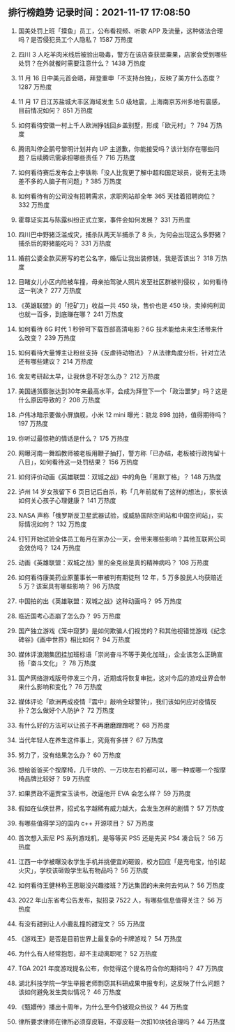 
## 排行榜趋势 记录时间：2021-11-17 17:08:50
  
  1. 国美处罚上班「摸鱼」员工，公布看视频、听歌 APP 及流量，这种做法合理吗？是否侵犯员工个人隐私？ 1587 万热度
    
  2. 四川 3 人吃羊肉米线后被验出吸毒，警方在该店查获罂粟果，店家会受到哪些处罚？在外就餐时需要注意什么？ 1438 万热度
    
  3. 11 月 16 日中美元首会晤，拜登重申「不支持台独」，反映了美方什么态度？ 1287 万热度
    
  4. 11 月 17 日江苏盐城大丰区海域发生 5.0 级地震，上海南京苏州多地有震感，目前情况如何？ 851 万热度
    
  5. 如何看待安徽一村上千人欧洲挣钱回乡盖别墅，形成「欧元村」？ 794 万热度
    
  6. 腾讯叫停企鹅号黎明计划并向 UP 主道歉，你能接受吗？该计划存在哪些问题？后续腾讯需承担哪些责任？ 716 万热度
    
  7. 如何看待赛后发布会上李铁称「没人比我更了解中超和国足球员，说有无主场差不多的人脑子有问题」? 385 万热度
    
  8. 如何看待有的公司没有招聘需求，求职网站却全年 365 天挂着招聘岗位？ 332 万热度
    
  9. 霍尊证实其与陈露纠纷正式立案，事件会如何发展？ 331 万热度
    
  10. 四川巴中野猪泛滥成灾，捕杀队两天半捕杀了 8 头，为何会出现这么多野猪？捕杀后的野猪能吃吗？ 331 万热度
    
  11. 婚前公婆全款买房写的老公名字，婚后让我出装修钱，我是否该出？ 318 万热度
    
  12. 目睹女儿小区内险被车撞，母亲拍驾驶人照片发至社区群被判侵权 ，如何看待这一判决？ 277 万热度
    
  13. 《英雄联盟》的「挖矿刀」收益一共 450 块，售价也是 450 块，卖掉纯利润也就一百多，到底赚在哪？ 241 万热度
    
  14. 如何看待 6G 时代 1 秒钟可下载百部高清电影？6G 技术能给未来生活带来什么改变？ 239 万热度
    
  15. 如何看待大量博主让粉丝支持《反虐待动物法》？从法律角度分析，针对立法还有哪些建议？ 214 万热度
    
  16. 舍友考研起太早，让我休息不好怎么办？ 212 万热度
    
  17. 美国通货膨胀达到30年来最高水平，会成为拜登下一个「政治噩梦」吗？这是什么原因导致的？ 208 万热度
    
  18. 卢伟冰暗示要做小屏旗舰，小米 12 mini 曝光：骁龙 898 加持，值得期待吗？ 197 万热度
    
  19. 你听过最惊艳的情话是什么？ 175 万热度
    
  20. 网曝河南一舞蹈教师被老板用鞭子抽打，警方称「已办结，老板被行政拘留十八日」，如何看待这一处罚结果？ 156 万热度
    
  21. 如何评价动画《英雄联盟：双城之战》中的角色「黑默丁格」？ 148 万热度
    
  22. 泸州 14 岁女孩留下 6 页日记后自杀，称「几年前就有了这样的想法」，家长该如何关心孩子心理健康？ 141 万热度
    
  23. NASA 声称「俄罗斯反卫星武器试验，或威胁国际空间站和中国空间站」，实际情况如何？ 132 万热度
    
  24. 钉钉开始试验全体员工每月在家办公一天，会带来哪些影响？其他互联网公司会效仿吗？ 124 万热度
    
  25. 动画《英雄联盟：双城之战》里的金克丝是真的精神病吗？ 108 万热度
    
  26. 如何看待康美药业原董事长一审被判有期徒刑 12 年，5 万多股民人均获赔近 5 万？该案具有哪些影响？ 96 万热度
    
  27. 中国拍的出《英雄联盟：双城之战》这种动画吗？ 95 万热度
    
  28. 临近国考心态崩了怎么办？ 95 万热度
    
  29. 国产独立游戏《笼中窥梦》是如何欺骗人们视觉的？和其他视错觉游戏《纪念碑谷》《画中世界》相比如何？ 94 万热度
    
  30. 媒体评浪潮集团挂加班标语「崇尚奋斗不等于美化加班」，企业该怎么正确宣扬「奋斗文化」？ 78 万热度
    
  31. 国产网络游戏版号停发三个月，近期或将恢复审批，这对今后的游戏业界会带来什么影响和变化？ 76 万热度
    
  32. 媒体评论「欧洲再成疫情『震中』敲响全球警钟」，我们该如何应对疫情反扑？怎么做好个人防护？ 72 万热度
    
  33. 有什么好的方法可以让孩子不再磨磨蹭蹭呢？ 68 万热度
    
  34. 当代年轻人在养生这件事上，究竟有多拼？ 67 万热度
    
  35. 努力了，没有结果怎么办？ 60 万热度
    
  36. 想给爸爸买个按摩椅，几千块的、一万块左右的都可以，哪一种或哪一个按摩椅品牌比较好？ 59 万热度
    
  37. 如果贾政不逼贾宝玉读书，改逼他开 EVA 会怎么样？ 59 万热度
    
  38. 假如在仙侠世界，招式名字越稀有威力越大，会发生怎样的剧情？ 57 万热度
    
  39. 有哪些值得学习的国内 c++ 开源项目？ 57 万热度
    
  40. 首次想入索尼 PS 系列游戏机，是等等买 PS5 还是先买 PS4 凑合玩？ 56 万热度
    
  41. 江西一中学被曝没收学生手机并挑便宜的砸毁，校方回应「是充电宝，怕引起火灾」，学校该砸毁学生私有物品吗？ 56 万热度
    
  42. 如何看待王健林称王思聪没兴趣接班？万达集团的未来何去何从？ 56 万热度
    
  43. 2022 年山东省考公告发布，拟招录 7522 人，有哪些信息值得关注？ 56 万热度
    
  44. 有没有甜到让人小鹿乱撞的甜宠文？ 55 万热度
    
  45. 《游戏王》是否是目前世界上最复杂的卡牌游戏？ 54 万热度
    
  46. 为什么有人经常抱怨，却不主动离职呢？ 52 万热度
    
  47. TGA 2021 年度游戏提名公布，你觉得这个提名符合你的期待吗？ 47 万热度
    
  48. 湖北科技学院一学生举报老师剽窃其科研成果申报专利，这反映了什么问题？该如何避免发生类似情况？ 46 万热度
    
  49. 《甄嬛传》播出十周年，为什么至今仍被观众热议？ 44 万热度
    
  50. 律所要求律师在律所必须穿皮鞋，不穿皮鞋一次扣10块钱合理吗？ 44 万热度
    